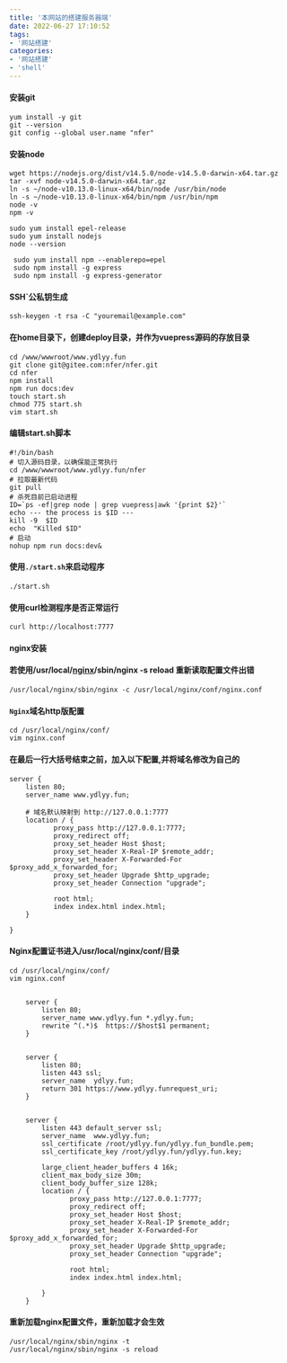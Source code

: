 ```yaml
---
title: '本网站的搭建服务器端'
date: 2022-06-27 17:10:52
tags:
- '网站搭建'
categories:
- '网站搭建'
- 'shell'
---
```


#### 安装git

```shell
yum install -y git
git --version
git config --global user.name "nfer"
```

#### 安装node

```shell
wget https://nodejs.org/dist/v14.5.0/node-v14.5.0-darwin-x64.tar.gz
tar -xvf node-v14.5.0-darwin-x64.tar.gz
ln -s ~/node-v10.13.0-linux-x64/bin/node /usr/bin/node
ln -s ~/node-v10.13.0-linux-x64/bin/npm /usr/bin/npm
node -v
npm -v
```

```shell
sudo yum install epel-release
sudo yum install nodejs
node --version
```

```shell
 sudo yum install npm --enablerepo=epel
 sudo npm install -g express
 sudo npm install -g express-generator
```

#### SSH`公私钥生成

```shell
ssh-keygen -t rsa -C "youremail@example.com"
```

#### 在home目录下，创建deploy目录，并作为vuepress源码的存放目录

```shell
cd /www/wwwroot/www.ydlyy.fun
git clone git@gitee.com:nfer/nfer.git
cd nfer
npm install
npm run docs:dev
touch start.sh
chmod 775 start.sh
vim start.sh
```

#### 编辑start.sh脚本

```shell
#!/bin/bash
# 切入源码目录，以确保能正常执行
cd /www/wwwroot/www.ydlyy.fun/nfer
# 拉取最新代码
git pull
# 杀死目前已启动进程
ID=`ps -ef|grep node | grep vuepress|awk '{print $2}'`
echo --- the process is $ID ---
kill -9  $ID
echo  "Killed $ID"
# 启动
nohup npm run docs:dev&
```

#### 使用`./start.sh`来启动程序

```shell
./start.sh
```

#### 使用curl检测程序是否正常运行

```shell
curl http://localhost:7777
```

#### nginx安装







#### 若使用/usr/local/[nginx](https://so.csdn.net/so/search?q=nginx&spm=1001.2101.3001.7020)/sbin/nginx -s reload 重新读取配置文件出错

```shell
/usr/local/nginx/sbin/nginx -c /usr/local/nginx/conf/nginx.conf
```

#### `Nginx`域名http版配置

```
cd /usr/local/nginx/conf/
vim nginx.conf
```

#### 在最后一行大括号结束之前，加入以下配置,并将域名修改为自己的



```
server {
	listen 80;
	server_name www.ydlyy.fun;
	
	# 域名默认映射到 http://127.0.0.1:7777
    location / {
           proxy_pass http://127.0.0.1:7777;
           proxy_redirect off;
           proxy_set_header Host $host;
           proxy_set_header X-Real-IP $remote_addr;
           proxy_set_header X-Forwarded-For $proxy_add_x_forwarded_for;
           proxy_set_header Upgrade $http_upgrade;
           proxy_set_header Connection "upgrade";

           root html;
           index index.html index.html;
    }

}
```

#### Nginx配置证书进入/usr/local/nginx/conf/目录

```shell
cd /usr/local/nginx/conf/
vim nginx.conf
```

```

	server {
    	listen 80;
    	server_name www.ydlyy.fun *.ydlyy.fun;
    	rewrite ^(.*)$  https://$host$1 permanent;
	}


	server {
        listen 80;
		listen 443 ssl;
        server_name  ydlyy.fun;
		return 301 https://www.ydlyy.funrequest_uri;
	}


    server {
		listen 443 default_server ssl;
        server_name  www.ydlyy.fun;
		ssl_certificate /root/ydlyy.fun/ydlyy.fun_bundle.pem;
        ssl_certificate_key /root/ydlyy.fun/ydlyy.fun.key;

        large_client_header_buffers 4 16k;
        client_max_body_size 30m;
        client_body_buffer_size 128k;
        location / {
               proxy_pass http://127.0.0.1:7777;
               proxy_redirect off;
               proxy_set_header Host $host;
               proxy_set_header X-Real-IP $remote_addr;
               proxy_set_header X-Forwarded-For $proxy_add_x_forwarded_for;
               proxy_set_header Upgrade $http_upgrade;
               proxy_set_header Connection "upgrade";

               root html;
               index index.html index.html;

        }
	}

```

#### 重新加载nginx配置文件，重新加载才会生效

```shell
/usr/local/nginx/sbin/nginx -t
/usr/local/nginx/sbin/nginx -s reload
```
